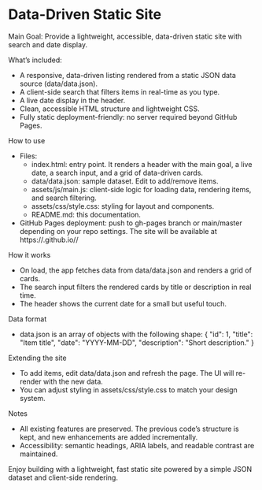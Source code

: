# Data-Driven Static Site

Main Goal:
Provide a lightweight, accessible, data-driven static site with search and date display.

What’s included:
- A responsive, data-driven listing rendered from a static JSON data source (data/data.json).
- A client-side search that filters items in real-time as you type.
- A live date display in the header.
- Clean, accessible HTML structure and lightweight CSS.
- Fully static deployment-friendly: no server required beyond GitHub Pages.

How to use
- Files:
  - index.html: entry point. It renders a header with the main goal, a live date, a search input, and a grid of data-driven cards.
  - data/data.json: sample dataset. Edit to add/remove items.
  - assets/js/main.js: client-side logic for loading data, rendering items, and search filtering.
  - assets/css/style.css: styling for layout and components.
  - README.md: this documentation.
- GitHub Pages deployment: push to gh-pages branch or main/master depending on your repo settings. The site will be available at https://<username>.github.io/<repo>/

How it works
- On load, the app fetches data from data/data.json and renders a grid of cards.
- The search input filters the rendered cards by title or description in real time.
- The header shows the current date for a small but useful touch.

Data format
- data.json is an array of objects with the following shape:
  {
    "id": 1,
    "title": "Item title",
    "date": "YYYY-MM-DD",
    "description": "Short description."
  }

Extending the site
- To add items, edit data/data.json and refresh the page. The UI will re-render with the new data.
- You can adjust styling in assets/css/style.css to match your design system.

Notes
- All existing features are preserved. The previous code’s structure is kept, and new enhancements are added incrementally.
- Accessibility: semantic headings, ARIA labels, and readable contrast are maintained.

Enjoy building with a lightweight, fast static site powered by a simple JSON dataset and client-side rendering.
